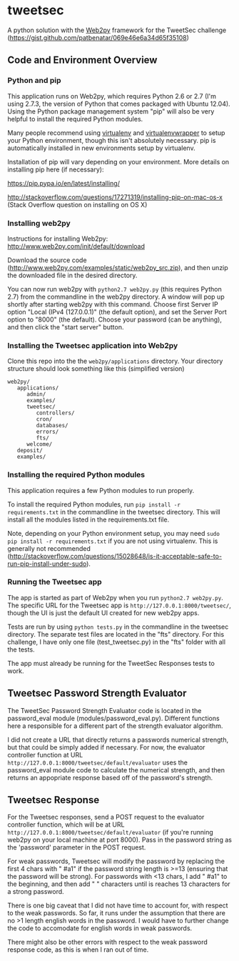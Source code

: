 # tweetsec

A python solution with the [Web2py](http://www.web2py.com/) framework for the TweetSec challenge (https://gist.github.com/patbenatar/069e46e6a34d65f35108)

## Code and Environment Overview

### Python and pip
This application runs on Web2py, which requires Python 2.6 or 2.7 (I'm using 2.7.3, the version of Python that comes packaged with Ubuntu 12.04). Using the Python package management system "pip" will also be very helpful to install the required Python modules.

Many people recommend using [virtualenv](https://virtualenv.readthedocs.org/en/latest/) and [virtualenvwrapper](http://virtualenvwrapper.readthedocs.org/en/latest/index.html) to setup your Python environment, though this isn't absolutely necessary. pip is automatically installed in new environments setup by virtualenv.

Installation of pip will vary depending on your environment. More details on installing pip here (if necessary): 

https://pip.pypa.io/en/latest/installing/

http://stackoverflow.com/questions/17271319/installing-pip-on-mac-os-x (Stack Overflow question on installing on OS X)


### Installing web2py 

Instructions for installing Web2py: http://www.web2py.com/init/default/download

Download the source code (http://www.web2py.com/examples/static/web2py_src.zip), and then unzip the downloaded file in the desired directory.

You can now run web2py with `python2.7 web2py.py` (this requires Python 2.7) from the commandline in the web2py directory. A window will pop up shortly after starting web2py with this command. Choose first Server IP option "Local (IPv4 (127.0.0.1)" (the default option), and set the Server Port option to "8000" (the default). Choose your password (can be anything), and then click the "start server" button.

### Installing the Tweetsec application into Web2py

Clone this repo into the the `web2py/applications` directory. Your directory structure should look something like this (simplified version)
 ```
 web2py/
    applications/
       admin/
       examples/
       tweetsec/
          controllers/
          cron/
          databases/
          errors/
          fts/
       welcome/
    deposit/
    examples/

 ```

### Installing the required Python modules
This application requires a few Python modules to run properly.

To install the required Python modules, run `pip install -r requirements.txt` in the commandline in the tweetsec directory. This will install all the modules listed in the requirements.txt file.

Note, depending on your Python environment setup, you may need `sudo pip install -r requirements.txt` if you are not using virtualenv. This is generally not recommended (http://stackoverflow.com/questions/15028648/is-it-acceptable-safe-to-run-pip-install-under-sudo).


### Running the Tweetsec app

The app is started as part of Web2py when you run `python2.7 web2py.py`. The specific URL for the Tweetsec app is `http://127.0.0.1:8000/tweetsec/`, though the UI is just the default UI created for new web2py apps.

Tests are run by using `python tests.py` in the commandline in the tweetsec directory. The separate test files are located in the "fts" directory. For this challenge, I have only one file (test_tweetsec.py) in the "fts" folder with all the tests.

The app must already be running for the TweetSec Responses tests to work.

## Tweetsec Password Strength Evaluator
The TweetSec Password Strength Evaluator code is located in the password_eval module (modules/password_eval.py). Different functions here a responsible for a different part of the strength evaluator algorithm.

I did not create a URL that directly returns a passwords numerical strength, but that could be simply added if necessary. For now, the evaluator controller function at URL `http://127.0.0.1:8000/tweetsec/default/evaluator` uses the password_eval module code to calculate the numerical strength, and then returns an appopriate response based off of the password's strength.

## Tweetsec Response
For the Tweetsec responses, send a POST request to the evaluator controller function, which will be at URL `http://127.0.0.1:8000/tweetsec/default/evaluator` (if you're running web2py on your local machine at port 8000). Pass in the password string as the 'password' parameter in the POST request.

For weak passwords, Tweetsec will modify the password by replacing the first 4 chars with " #a1" if the password string length is >=13 (ensuring that the password will be strong). For passwords with <13 chars, I add " #a1" to the beginning, and then add " " characters until is reaches 13 characters for a strong password.

There is one big caveat that I did not have time to account for, with respect to the weak passwords. So far, it runs under the assumption that there are no >1 length english words in the password. I would have to further change the code to accomodate for english words in weak passwords.

There might also be other errors with respect to the weak password response code, as this is when I ran out of time.

